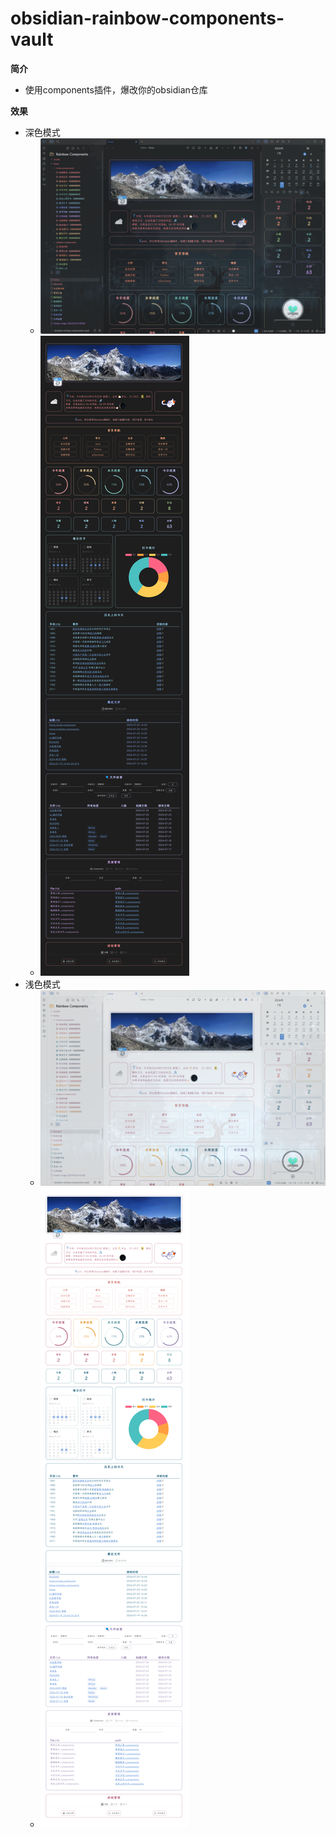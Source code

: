 # obsidian-rainbow-components-vault

**简介**
- 使用components插件，爆改你的obsidian仓库

**效果**
- 深色模式
    - ![](assets/attachments/pictures/readme/Pasted%20image%2020240723151459.png)
    - ![](assets/attachments/pictures/readme/Pasted%20image%2020240723145414.png)
- 浅色模式
    - ![](assets/attachments/pictures/readme/Pasted%20image%2020240723151546.png)
    - ![](assets/attachments/pictures/readme/Pasted%20image%2020240723145510.png)
